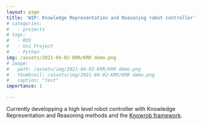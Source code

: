 ```yaml
---
layout: page
title: 'WIP: Knowledge Representation and Reasoning robot controller'
# categories:
#   - projects
# tags:
#   - ROS
#   - Uni Project
#   - Python
img: /assets/2021-04-02-KRR/KRR demo.png
# image: 
#   path: /assets/img/2021-04-02-KRR/KRR demo.png
#   thumbnail: /assets/img/2021-04-02-KRR/KRR demo.png
#   caption: "test"
importance: 1

---
```

 
Currently developping a high level robot controller with Knowledge Representation and Reasoning methods and the [Knowrob framework](http://www.knowrob.org/).
